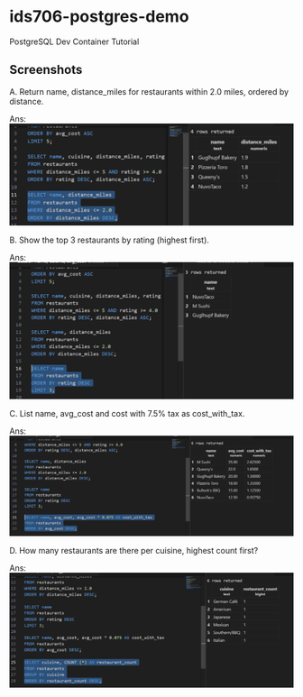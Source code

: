 # ids706-postgres-demo
PostgreSQL Dev Container Tutorial

## Screenshots

A. Return name, distance_miles for restaurants within 2.0 miles, ordered by distance.

Ans: ![Answer 6A](PS3.png)

B. Show the top 3 restaurants by rating (highest first).

Ans: ![Answer 6B](PS4.png)

C. List name, avg_cost and cost with 7.5% tax as cost_with_tax.

Ans: ![Answer 6C](PS5.png)

D. How many restaurants are there per cuisine, highest count first?

Ans: ![Answer 6D](PS6.png)